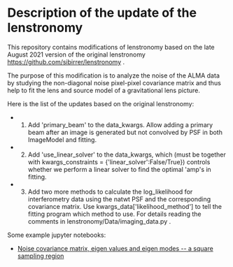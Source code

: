 # Description of the update of the lenstronomy

This repository contains modifications of lenstronomy based on the late August 2021 version of the original lenstronomy https://github.com/sibirrer/lenstronomy .

The purpose of this modification is to analyze the noise of the ALMA data by studying the non-diagonal noise pixel-pixel covariance matrix
and thus help to fit the lens and source model of a gravitational lens picture.

Here is the list of the updates based on the original lenstronomy: 
- 1. Add 'primary_beam' to the data_kwargs. Allow adding a primary beam after an image is generated but not convolved by PSF in both ImageModel and fitting.
- 2. Add 'use_linear_solver' to the data_kwargs, which (must be together with kwargs_constraints = {'linear_solver':False/True}) controls whether we perform a linear solver to find the optimal 'amp's in fitting.
- 3. Add two more methods to calculate the log_likelihood for interferometry data using the natwt PSF and the corresponding covariance matrix. Use kwargs_data['likelihood_method'] to tell the fitting program which method to use. For details reading the comments in lenstronomy/Data/imaging_data.py  .

Some example jupyter notebooks:

 - [Noise covariance matrix, eigen values and eigen modes -- a square sampling region](https://github.com/nanz6/lenstronomy_learning_notebook/blob/main/Noise%20covariance%20matrix%2C%20eigen%20values%20and%20eigen%20modes%20--%20a%20square%20sampling%20region.ipynb)

